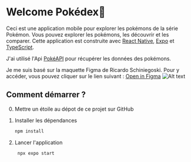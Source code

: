 # Welcome Pokédex👋

Ceci est une application mobile pour explorer les pokémons de la série Pokémon. Vous pouvez explorer les pokémons, les découvrir et les comparer. Cette application est construite avec [React Native](https://reactnative.dev/), [Expo](https://expo.dev/) et [TypeScript](https://www.typescriptlang.org/).


J'ai utilisé l'Api [PokéAPI](https://pokeapi.co/) pour récupérer les données des pokémons.

Je me suis basé sur la maquette Figma de 
Ricardo Schiniegoski. Pour y accéder, vous pouvez cliquer sur le lien suivant : [Open in Figma](https://www.figma.com/community/file/979132880663340794)
![Alt text](<assets/Pokédex (Community).png>)
 
## Comment démarrer ?
0. Mettre un étoile au dépot de ce projet sur GitHub

1. Installer les dépendances

   ```bash
   npm install
   ```

2. Lancer l'application

   ```bash
    npx expo start
   ```


